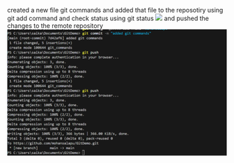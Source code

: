 
created a new file git commands
and added that file to the reposotiry using 
git add command
and check status using git status
![
](image.png)
and pushed the changes to the remote repository
![alt text](image-1.png)